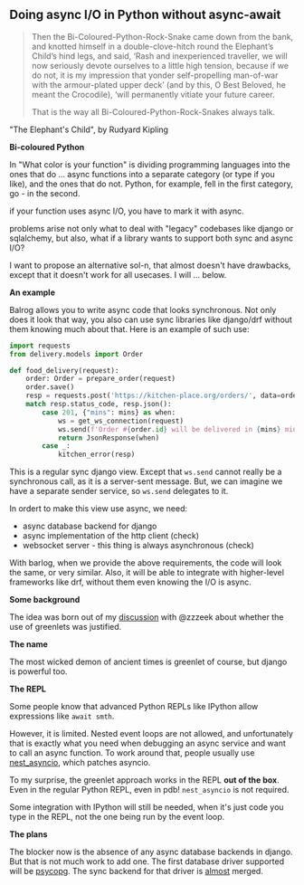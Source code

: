 ## Doing async I/O in Python without async-await

> Then the Bi-Coloured-Python-Rock-Snake came down from the bank, and knotted himself in a double-clove-hitch round the Elephant’s Child’s hind legs, and said, ‘Rash and inexperienced traveller, we will now seriously devote ourselves to a little high tension, because if we do not, it is my impression that yonder self-propelling man-of-war with the armour-plated upper deck’ (and by this, O Best Beloved, he meant the Crocodile), ‘will permanently vitiate your future career.
> 
> That is the way all Bi-Coloured-Python-Rock-Snakes always talk.

"The Elephant's Child", by Rudyard Kipling

**Bi-coloured Python**

In "What color is your function" <author> is dividing programming languages into the ones that do ... async functions into a separate
    category (or type if you like), and the ones that do not. Python, for example, fell in the first category, go - in the second.

if your function uses async I/O, you have to mark it with async.

problems arise not only what to deal with "legacy" codebases like django or sqlalchemy,
but also, what if a library wants to support both sync and async I/O?

I want to propose an alternative sol-n, that almost doesn't have drawbacks, except that it doesn't work for all
usecases. I will ... below.


**An example**

Balrog allows you to write async code that looks synchronous.
Not only does it look that way, you also can use sync libraries like django/drf
without them knowing much about that. Here is an example of such use:

```python
import requests
from delivery.models import Order

def food_delivery(request):
    order: Order = prepare_order(request)
    order.save()
    resp = requests.post('https://kitchen-place.org/orders/', data=order.as_dict())
    match resp.status_code, resp.json():
        case 201, {"mins": mins} as when:
            ws = get_ws_connection(request)
            ws.send(f'Order #{order.id} will be delivered in {mins} minutes.')
            return JsonResponse(when)
        case _:
            kitchen_error(resp)
```

This is a regular sync django view. Except that `ws.send` cannot really be a synchronous call,
as it is a server-sent message. But, we can imagine we have a separate sender service, so `ws.send` delegates to it.

In ordert to make this view use async, we need:

- async database backend for django
- async implementation of the http client (check)
- websocket server - this thing is always asynchronous (check)

With barlog, when we provide the above requirements, the code will look the same, or very similar.
Also, it will be able to integrate with higher-level frameworks like drf,
without them even knowing the I/O is async.

**Some background**

The idea was born out of my [discussion](https://github.com/balrogproject/rfc/issues/3) with
@zzzeek about whether the use of
greenlets was justified.

**The name**

The most wicked demon of ancient times is greenlet of course, but django is powerful too.

**The REPL**

Some people know that advanced Python REPLs like IPython allow expressions like `await smth`.

However, it is limited. Nested
event loops are not allowed, and unfortunately that is exactly what you need
when debugging an async service and want to call an async function.
To work around that, people usually use
[nest_asyncio](https://github.com/erdewit/nest_asyncio), which patches asyncio.

To my surprise, the greenlet approach works in the REPL **out of the box**. Even in the regular Python REPL, even in pdb!
`nest_asyncio` is not required.

Some integration with IPython will still be needed, when it's just code you type in the REPL, not the one being run
by the event loop.

**The plans**

The blocker now is the absence of any async database backends in django. But that is not much work to add one.
The first database driver supported will be [psycopg](https://github.com/psycopg/psycopg).
The sync backend for that driver is [almost](https://github.com/django/django/pull/15687) merged.